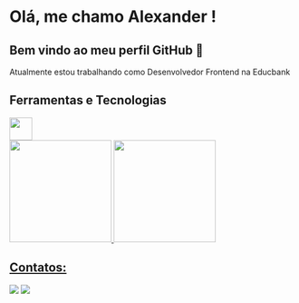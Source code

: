 # Olá, me chamo Alexander ! 
## Bem vindo ao meu perfil GitHub 👋
Atualmente estou trabalhando como Desenvolvedor Frontend na Educbank

## Ferramentas e Tecnologias

<img loading="lazy" src="https://cdn.jsdelivr.net/gh/devicons/devicon/icons/git/git-original.svg" width="40" height="40"/>

<div>
<a href="https://github.com/alexanderlmir">
<img loading="lazy" height="180em" src="https://github-readme-stats.vercel.app/api/top-langs/?username=alexanderlmir&layout=compact&langs_count=7&theme=dracula"/>
<img loading="lazy" height="180em" src="https://github-readme-stats.vercel.app/api?username=alexanderlmir&show_icons=true&theme=dracula&include_all_commits=true&count_private=true"/>
</div>

## Contatos:
<div>
<a href = "mailto:alexanderlopes.miranda@gmail.com"><img loading="lazy" src="https://img.shields.io/badge/Gmail-D14836?style=for-the-badge&logo=gmail&logoColor=white" target="_blank"></a>
<a href="https://www.linkedin.com/in/alexanderlopes/" target="_blank"><img loading="lazy" src="https://img.shields.io/badge/-LinkedIn-%230077B5?style=for-the-badge&logo=linkedin&logoColor=white" target="_blank"></a>   
</div>
